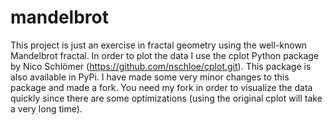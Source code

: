 # mandelbrot
 
This project is just an exercise in fractal geometry using the well-known Mandelbrot fractal. 
In order to plot the data I use the cplot Python package by Nico Schlömer (https://github.com/nschloe/cplot.git). This package is also available in PyPi. 
I have made some very minor changes to this package and made a fork. You need my fork in order to visualize the data quickly since there are some optimizations (using the original cplot will take a very long time). 
